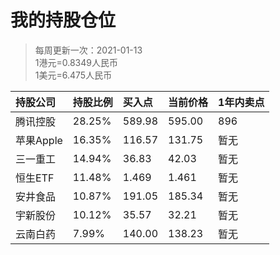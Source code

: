 # 我的持股仓位
>每周更新一次：2021-01-13  
>1港元=0.8349人民币  
>1美元=6.475人民币  

| 持股公司 | 持股比例 | 买入点 | 当前价格 | 1年内卖点 |
| :--- | :--- |:--- |:--- |:--- |
| 腾讯控股 | 28.25% | 589.98 | 595.00 | 896 |
| 苹果Apple | 16.35% | 116.57 | 131.75 | 暂无 |
| 三一重工 | 14.94% | 36.83 | 42.03 | 暂无 |
| 恒生ETF | 11.48% | 1.469 | 1.461 | 暂无 |
| 安井食品 | 10.87% | 191.05 | 185.34 | 暂无 |
| 宇新股份 | 10.12% | 35.57 | 32.21 | 暂无 |
| 云南白药 | 7.99% | 140.00 | 138.23 | 暂无 |

<!-- 
港币58998 -> 49658
美元4408  -> 28762
7366+4690+14205=26261
20175
19105  
17785
14000
人民币总计 ：175746
-->
